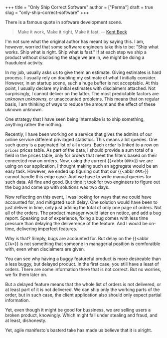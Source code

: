 +++
title = "Only Ship Correct Software"
author = ["Perma"]
draft = true
slug = "only-ship-correct-software"
+++

There is a famous quote in software development scene.

> Make it work, Make it right, Make it fast.
> -- [Kent Beck](/person/kent_beck.md)

I'm not sure what the original author has meant by saying this.
I am, however, worried that some software engineers take this to be: "Ship what works. Ship what is right. Ship what is fast."
If at each step we ship a product without disclosing the stage we are in, we might be doing a fraudulent activity.

In my job, usually asks us to give them an estimate. Giving estimates is hard process. I usually rely on doubling my estimate of what I initially consider. However, in an startup scene, such a huge buffer is not acceptable. At this point, I usually declare my initial estimates with disclaimers attached. Not surprisingly, I cannot deliver on the latter. The most predictable factors are _unknown unknowns_, or unaccounted problems.
This means that on regular basis, I am thinking of ways to reduce the amount and the effect of these uknown unknown.

One strategy that I have seen being internalize is to ship something, anything rather the nothing.

Recently, I have been working on a service that gives the admins of our online service different privilaged statistics. This means a lot queries. One such query is a paginated list of all `orders`. Each `order` is linked to a row on `prices` prices table.
As part of the data, I should provide a sum total of a field in the prices table, only for orders that meet the filters based on their connected row on orders.
Now, using the current {{<abbr `ORM`>}} we are using on our application, I thought making such an aggregate would be an easy task. However, we ended up figuring out that our {{<abbr `ORM`>}} cannot handle this edge case. And we have to write manual queries for such data. All fine and good. But time it took for two engineers to figure out the bug and come up with solutions was two days.

Now reflecting on this event, I was looking for ways that we could have accounted for, and mitigated such delay. One solution would have been to just deliver in time, only just adding the total of only one page of orders. Not all of the orders.
The product manager would later on notice, and add a bug report. Speaking out of experience, fixing a bug comes with less time pressure than delaying the deliverence of the feature. And I would be on-time, delivering imperfect features.

Why is that? Simply, bugs are accounted for. But delay on the {{<abbr `ETA`>}} is not something that someone in managerial position is comforatble with, even when disclaimers are given.

You can see why having a buggy featureful product is more desireable than a less buggy, but delayed product. In the first case, you still have a least of orders. There are some information there that is not correct. But no worries, we fix them later on.

But a delayed feature means that the whole list of orders is not delivered, or at least part of it is not delivered. We can ship only the working parts of the order, but in such case, the client application also should only expect partial information.

Yet, even though it might be good for bussiness, we are selling users a broken product, knowingly. Which might fall under stealing and fraud, and at least, dishonesty.

Yet, agile manifesto's basterd take has made us believe that it is alright.
